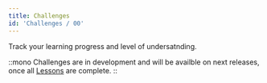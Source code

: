 ```yaml
---
title: Challenges
id: 'Challenges / 00'
---
```

<!-- Organized and well thought out interactive lessons for optimal and effective learning.  -->
Track your learning progress and level of undersatnding.

::mono
Challenges are in development and will be availble on next releases, once all [Lessons](/kb/intro) are complete.
::